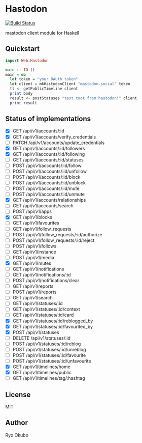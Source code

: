 # Hastodon

[![Build Status](https://travis-ci.org/syucream/hastodon.svg?branch=master)](https://travis-ci.org/syucream/hastodon)

mastodon client module for Haskell

## Quickstart

```haskell
import Web.Hastodon

main :: IO ()
main = do
  let token = "your OAuth token"
  let client = mkHastodonClient "mastodon.social" token
  tl <- getPublicTimeline client
  print body
  result <- postStatuses "test toot from hastodon!" client
  print result 
```

## Status of implementations

- [x]  GET /api/v1/accounts/:id
- [x]  GET /api/v1/accounts/verify_credentials
- [ ]  PATCH /api/v1/accounts/update_credentials
- [x]  GET /api/v1/accounts/:id/followers
- [x]  GET /api/v1/accounts/:id/following
- [ ]  GET /api/v1/accounts/:id/statuses
- [ ]  POST /api/v1/accounts/:id/follow
- [ ]  POST /api/v1/accounts/:id/unfollow
- [ ]  POST /api/v1/accounts/:id/block
- [ ]  POST /api/v1/accounts/:id/unblock
- [ ]  POST /api/v1/accounts/:id/mute
- [ ]  POST /api/v1/accounts/:id/unmute
- [x]  GET /api/v1/accounts/relationships
- [ ]  GET /api/v1/accounts/search
- [ ]  POST /api/v1/apps
- [x]  GET /api/v1/blocks
- [ ]  GET /api/v1/favourites
- [ ]  GET /api/v1/follow_requests
- [ ]  POST /api/v1/follow_requests/:id/authorize
- [ ]  POST /api/v1/follow_requests/:id/reject
- [ ]  POST /api/v1/follows
- [ ]  GET /api/v1/instance
- [ ]  POST /api/v1/media
- [x]  GET /api/v1/mutes
- [ ]  GET /api/v1/notifications
- [ ]  GET /api/v1/notifications/:id
- [ ]  POST /api/v1/notifications/clear
- [ ]  GET /api/v1/reports
- [ ]  POST /api/v1/reports
- [ ]  GET /api/v1/search
- [ ]  GET /api/v1/statuses/:id
- [ ]  GET /api/v1/statuses/:id/context
- [ ]  GET /api/v1/statuses/:id/card
- [x]  GET /api/v1/statuses/:id/reblogged_by
- [x]  GET /api/v1/statuses/:id/favourited_by
- [x]  POST /api/v1/statuses
- [ ]  DELETE /api/v1/statuses/:id
- [ ]  POST /api/v1/statuses/:id/reblog
- [ ]  POST /api/v1/statuses/:id/unreblog
- [ ]  POST /api/v1/statuses/:id/favourite
- [ ]  POST /api/v1/statuses/:id/unfavourite
- [x]  GET /api/v1/timelines/home
- [x]  GET /api/v1/timelines/public
- [ ]  GET /api/v1/timelines/tag/:hashtag

## License

MIT

## Author

Ryo Okubo
